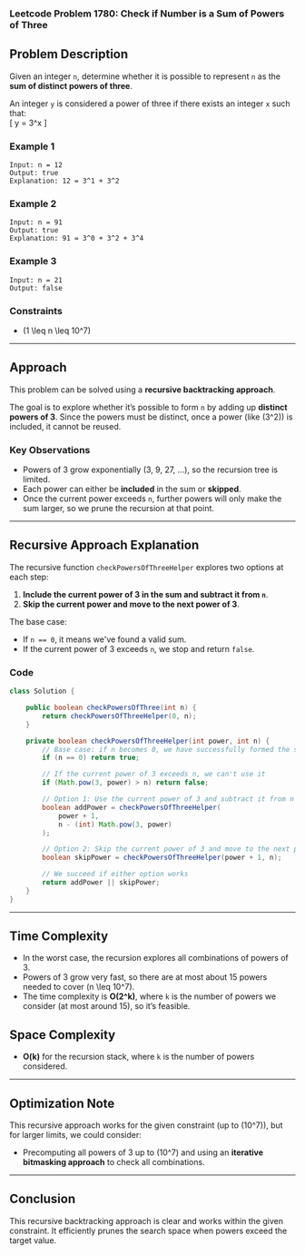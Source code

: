 ### Leetcode Problem 1780: Check if Number is a Sum of Powers of Three

## Problem Description
Given an integer `n`, determine whether it is possible to represent `n` as the **sum of distinct powers of three**.

An integer `y` is considered a power of three if there exists an integer `x` such that:  
\[
y = 3^x
\]

### Example 1
```
Input: n = 12
Output: true
Explanation: 12 = 3^1 + 3^2
```

### Example 2
```
Input: n = 91
Output: true
Explanation: 91 = 3^0 + 3^2 + 3^4
```

### Example 3
```
Input: n = 21
Output: false
```

### Constraints
- \(1 \leq n \leq 10^7\)

---

## Approach

This problem can be solved using a **recursive backtracking approach**.

The goal is to explore whether it’s possible to form `n` by adding up **distinct powers of 3**. Since the powers must be distinct, once a power (like \(3^2\)) is included, it cannot be reused.

### Key Observations
- Powers of 3 grow exponentially (3, 9, 27, ...), so the recursion tree is limited.
- Each power can either be **included** in the sum or **skipped**.
- Once the current power exceeds `n`, further powers will only make the sum larger, so we prune the recursion at that point.

---

## Recursive Approach Explanation

The recursive function `checkPowersOfThreeHelper` explores two options at each step:
1. **Include the current power of 3 in the sum and subtract it from `n`**.
2. **Skip the current power and move to the next power of 3**.

The base case:
- If `n == 0`, it means we've found a valid sum.
- If the current power of 3 exceeds `n`, we stop and return `false`.

### Code
```java
class Solution {

    public boolean checkPowersOfThree(int n) {
        return checkPowersOfThreeHelper(0, n);
    }

    private boolean checkPowersOfThreeHelper(int power, int n) {
        // Base case: if n becomes 0, we have successfully formed the sum
        if (n == 0) return true;

        // If the current power of 3 exceeds n, we can't use it
        if (Math.pow(3, power) > n) return false;

        // Option 1: Use the current power of 3 and subtract it from n
        boolean addPower = checkPowersOfThreeHelper(
            power + 1,
            n - (int) Math.pow(3, power)
        );

        // Option 2: Skip the current power of 3 and move to the next power
        boolean skipPower = checkPowersOfThreeHelper(power + 1, n);

        // We succeed if either option works
        return addPower || skipPower;
    }
}
```

---

## Time Complexity
- In the worst case, the recursion explores all combinations of powers of 3.
- Powers of 3 grow very fast, so there are at most about 15 powers needed to cover \(n \leq 10^7\).
- The time complexity is **O(2^k)**, where `k` is the number of powers we consider (at most around 15), so it’s feasible.

## Space Complexity
- **O(k)** for the recursion stack, where `k` is the number of powers considered.

---

## Optimization Note
This recursive approach works for the given constraint (up to \(10^7\)), but for larger limits, we could consider:
- Precomputing all powers of 3 up to \(10^7\) and using an **iterative bitmasking approach** to check all combinations.

---

## Conclusion
This recursive backtracking approach is clear and works within the given constraint. It efficiently prunes the search space when powers exceed the target value.
